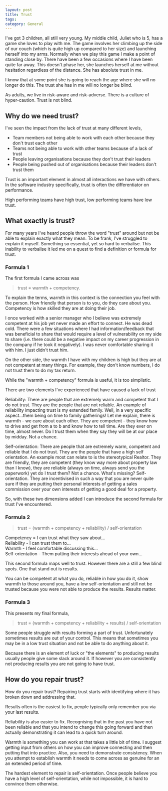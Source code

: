 ```yaml
---
layout: post
title: Trust 
tags: 
category: General
---
```

I've got 3 children, all still very young. My middle child, Juliet who is 5, has a game she loves to play with me. 
The game involves her climbing up the side of our couch (which is quite high up compared to her size) and launching herself into my arms. 
Normally when we play this game I make a point of standing close by. There have been a few occasions where I have been quite far away.
This doesn't phase her, she launches herself at me without hesitation regardless of the distance. She has absolute trust in me.

I know that at some point she is going to reach the age where she will no longer do this. 
The trust she has in me will no longer be blind.

As adults, we live in risk-aware and risk-adverse. There is a culture of hyper-caution. Trust is not blind.

## Why do we need trust?

I've seen the impact from the lack of trust at many different levels, 

* Team members not being able to work with each other because they don't trust each other
* Teams not being able to work with other teams because of a lack of trust
* People leaving organisations because they don't trust their leaders 
* People being pushed out of organisations because their leaders don't trust them

Trust is an important element in almost all interactions we have with others.
In the software industry specifically, trust is often the differentiator on performance.

High performing teams have high trust, low performing teams have low trust.

## What exactly is trust? 

For many years I've heard people throw the word "trust" around but not be able to explain exactly what they mean.
To be frank, I've struggled to explain it myself. Something so essential, yet so hard to verbalise. 
This inability to verbalise it led me on a quest to find a definition or formula for trust.

### Formula 1

The first formula I came across was 

> trust = warmth + competency.

To explain the terms, warmth in this context is the connection you feel with the person. How friendly that person is to you, do they care about you. Competency is how skilled they are at doing their job.

I once worked with a senior manager who I believe was extremely competent at his job yet never made an effort to connect. He was dead cold. There were a few situations where I had information/feedback that was beneficial to share that would require a level of vulnerability on my side to share (i.e. there could be a negative impact on my career progression in the company if he took it negatively). I was never comfortable sharing it with him. I just didn't trust him.

On the other side, the warmth I have with my children is high but they are at not competent at many things. For example, they don't know numbers, I do not trust them to do my tax return.

While the "warmth + competency" formula is useful, it is too simplistic. 

There are two elements I've experienced that have caused a lack of trust 

Reliability: There are people that are extremely warm and competent that I do not trust. They are the people that are not reliable. An example of reliability impacting trust is my extended family. Well, in a very specific aspect...them being on time to family gatherings! Let me explain, there is warmth - we care about each other. They are competent - they know how to drive and get from a to b and know how to tell time. Are they ever on time, almost never. Do I trust them when they say they will be at our place by midday. Not a chance.

Self-orientation: There are people that are extremely warm, competent and reliable that I do not trust. They are the people that have a high self orientation. An example most can relate to is the stereotypical Realtor. They are friendly, they are competent (they know way more about property law than I know), they are reliable (always on time, always send you the paperwork)  yet do I trust them? Not a chance. What's missing? Self-orientation. They are incentivised in such a way that you are never quite sure if they are putting their personal interests of getting a sales commission over your own interests of getting a good deal for a property.

So, with these two dimensions added I can introduce the second formula for trust I've encountered.

### Formula 2

> trust = (warmth + competency + reliability) / self-orientation

Competency = I can trust what they saw about...  
Reliability - I can trust them to...  
Warmth - I feel comfortable discussing this...  
Self-orientation - Them putting their interests ahead of your own...           

This second formula maps well to trust. However there are a still a few blind spots. One that stand out is results.

You can be competent at what you do, reliable in how you do it, show warmth to those around you, have a low self-orientation and still not be trusted because you were not able to produce the results. 
Results matter.

### Formula 3

This presents my final formula,

> trust = (warmth + competency + reliability + results) / self-orientation

Some people struggle with results forming a part of trust. Unfortunately sometimes results are out of your control. This means that sometimes you may be in a low trust situation and not be able to do anything about it. 

Because there is an element of luck or "the elements" to producing results usually people give some slack around it. 
If however you are consistently not producing results you are not going to have trust.


## How do you repair trust?

How do you repair trust? Repairing trust starts with identifying where it has broken down and addressing that. 

Results often is the easiest to fix, people typically only remember you via your last results. 

Reliability is also easier to fix. Recognising that in the past you have not been reliable and that you intend to change this going forward and then actually demonstrating it can lead to a quick turn around.

Warmth is something you can work at that takes a little bit of time. I suggest getting input from others on how you can improve connecting and then putting that into practice. Also, you need to demonstrate consistency. When you attempt to establish warmth it needs to come across as genuine for an an extended period of time. 

The hardest element to repair is self-orientation. Once people believe you have a high level of self-orientation, while not impossible, it is hard to convince them otherwise. 

